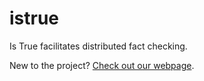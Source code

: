# istrue
Is True facilitates distributed fact checking.

New to the project? [Check out our webpage](https://owenbrown.github.io/istrue/).

